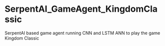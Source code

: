 # SerpentAI_GameAgent_KingdomClassic
SerpentAI based game agent running CNN and LSTM ANN to play the game Kingdom Classic
